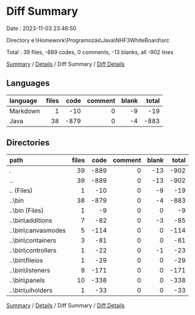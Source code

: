# Diff Summary

Date : 2023-11-03 23:46:50

Directory e:\\Homework\\Programozás\\Java\\NHF3WhiteBoard\\src

Total : 39 files,  -889 codes, 0 comments, -13 blanks, all -902 lines

[Summary](results.md) / [Details](details.md) / Diff Summary / [Diff Details](diff-details.md)

## Languages
| language | files | code | comment | blank | total |
| :--- | ---: | ---: | ---: | ---: | ---: |
| Markdown | 1 | -10 | 0 | -9 | -19 |
| Java | 38 | -879 | 0 | -4 | -883 |

## Directories
| path | files | code | comment | blank | total |
| :--- | ---: | ---: | ---: | ---: | ---: |
| . | 39 | -889 | 0 | -13 | -902 |
| .. | 39 | -889 | 0 | -13 | -902 |
| .. (Files) | 1 | -10 | 0 | -9 | -19 |
| ..\\bin | 38 | -879 | 0 | -4 | -883 |
| ..\\bin (Files) | 1 | -9 | 0 | 0 | -9 |
| ..\\bin\\additions | 7 | -82 | 0 | -3 | -85 |
| ..\\bin\\canvasmodes | 5 | -114 | 0 | 0 | -114 |
| ..\\bin\\containers | 3 | -81 | 0 | 0 | -81 |
| ..\\bin\\controllers | 1 | -22 | 0 | -1 | -23 |
| ..\\bin\\fileios | 1 | -29 | 0 | 0 | -29 |
| ..\\bin\\listeners | 9 | -171 | 0 | 0 | -171 |
| ..\\bin\\panels | 10 | -338 | 0 | 0 | -338 |
| ..\\bin\\uiholders | 1 | -33 | 0 | 0 | -33 |

[Summary](results.md) / [Details](details.md) / Diff Summary / [Diff Details](diff-details.md)